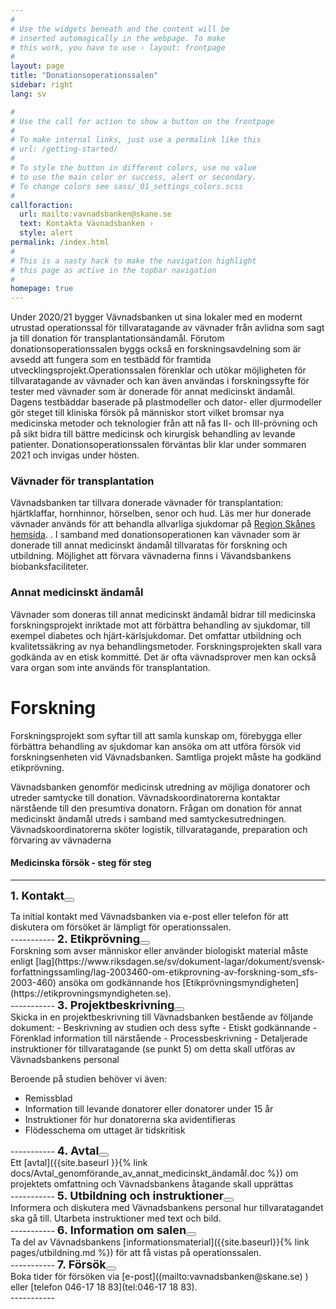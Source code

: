 ```yaml
---
#
# Use the widgets beneath and the content will be
# inserted automagically in the webpage. To make
# this work, you have to use › layout: frontpage
#
layout: page
title: "Donationsoperationssalen"
sidebar: right
lang: sv

#
# Use the call for action to show a button on the frontpage
#
# To make internal links, just use a permalink like this
# url: /getting-started/
#
# To style the button in different colors, use no value
# to use the main color or success, alert or secondary.
# To change colors see sass/_01_settings_colors.scss
#
callforaction:
  url: mailto:vavnadsbanken@skane.se
  text: Kontakta Vävnadsbanken ›
  style: alert
permalink: /index.html
#
# This is a nasty hack to make the navigation highlight
# this page as active in the topbar navigation
#
homepage: true
---
```

Under 2020/21 bygger Vävnadsbanken ut sina lokaler med en modernt utrustad operationssal för tillvaratagande av vävnader från avlidna som sagt ja till donation för transplantationsändamål. Förutom donationsoperationssalen byggs också en forskningsavdelning som är avsedd att fungera som en testbädd för framtida utvecklingsprojekt.Operationssalen förenklar och utökar möjligheten för tillvaratagande av vävnader och kan även användas i forskningssyfte för tester med vävnader som är donerade för annat medicinskt ändamål. Dagens testbäddar baserade på plastmodeller och dator- eller djurmodeller gör steget till kliniska försök på människor stort vilket bromsar nya medicinska metoder och teknologier från att nå fas II- och III-prövning och på sikt bidra till bättre medicinsk och kirurgisk behandling av levande patienter. Donationsoperationssalen förväntas blir klar under sommaren 2021 och invigas under hösten.

### Vävnader för transplantation
Vävnadsbanken tar tillvara donerade vävnader för transplantation: hjärtklaffar, hornhinnor, hörselben, senor och hud. Läs mer hur donerade vävnader används för att behandla allvarliga sjukdomar på  [Region Skånes hemsida](https://vard.skane.se/skanes-universitetssjukhus-sus/om-oss/profilomraden/vavnadsbanken/). .  I samband med donationsoperationen kan vävnader som är donerade till annat medicinskt ändamål tillvaratas för forskning och utbildning. Möjlighet att förvara vävnaderna finns i Vävandsbankens biobanksfaciliteter.

### Annat medicinskt ändamål
Vävnader som doneras till annat medicinskt ändamål bidrar till medicinska forskningsprojekt inriktade mot att förbättra behandling av sjukdomar, till exempel diabetes och hjärt-kärlsjukdomar. Det omfattar utbildning och kvalitetssäkring av nya behandlingsmetoder. Forskningsprojekten skall vara godkända av en etisk kommitté. Det är ofta vävnadsprover men kan också vara organ som inte används för transplantation.

# Forskning
Forskningsprojekt som syftar till att samla kunskap om, förebygga eller förbättra behandling av sjukdomar kan ansöka om att utföra försök vid forskningsenheten vid Vävnadsbanken. Samtliga projekt måste ha godkänd etikprövning.

Vävnadsbanken genomför medicinsk utredning av möjliga donatorer och utreder samtycke till donation. Vävnadskoordinatorerna kontaktar närstående till den presumtiva donatorn. Frågan om donation för annat medicinskt ändamål utreds i samband med samtyckesutredningen. Vävnadskoordinatorerna sköter logistik, tillvaratagande, preparation och förvaring av vävnaderna

#### Medicinska försök - steg för steg 

-----------
<span style="font-weight: bold;font-size:18px;">1. Kontakt</span><button type="button" class="btn btn-primary btn-circle" id="steg1"><i class="fa fa-plus"></i></button>
<div class="content" id="steg1data" markdown="1">              
Ta initial kontakt med Vävnadsbanken via e-post eller telefon för att diskutera om försöket är lämpligt för operationssalen.  
</div>
-----------
<span style="font-weight: bold;font-size:18px;">2. Etikprövning</span><button type="button" class="btn btn-primary btn-circle" id="steg2"><i class="fa fa-plus"></i></button>
<div class="content" id="steg2data" markdown="1">              
Forskning som avser människor eller använder biologiskt material måste enligt [lag](https://www.riksdagen.se/sv/dokument-lagar/dokument/svensk-forfattningssamling/lag-2003460-om-etikprovning-av-forskning-som_sfs-2003-460) ansöka om godkännande hos [Etikprövningsmyndigheten](https://etikprovningsmyndigheten.se). 
</div>
-----------     
<span style="font-weight: bold;font-size:18px;">3. Projektbeskrivning</span><button type="button" class="btn btn-primary btn-circle" id="steg3"><i class="fa fa-plus"></i></button>
<div class="content" id="steg3data" markdown="1">          
Skicka in en projektbeskrivning till Vävnadsbanken bestående av följande dokument:
-	Beskrivning av studien och dess syfte
-	Etiskt godkännande
-	Förenklad information till närstående
-	Processbeskrivning
-	Detaljerade instruktioner för tillvaratagande (se punkt 5) om detta skall utföras av Vävnadsbankens personal


Beroende på studien behöver vi även:
- Remissblad
- Information till levande donatorer eller donatorer under 15 år
- Instruktioner för hur donatorerna ska avidentifieras
- Flödesschema om uttaget är tidskritisk
</div>
-----------
<span style="font-weight: bold;font-size:18px;">4. Avtal</span><button type="button" class="btn btn-primary btn-circle" id="steg4"><i class="fa fa-plus"></i></button>
<div class="content" id="steg4data" markdown="1">              
Ett [avtal]({{site.baseurl }}{% link docs/Avtal_genomförande_av_annat_medicinskt_ändamål.doc %}) om projektets omfattning och Vävnadsbankens åtagande skall upprättas
</div>
-----------
<span style="font-weight: bold;font-size:18px;">5. Utbildning och instruktioner</span><button type="button" class="btn btn-primary btn-circle" id="steg5"><i class="fa fa-plus"></i></button>
<div class="content" id="steg5data" markdown="1">              
Informera och diskutera med Vävnadsbankens personal hur tillvaratagandet ska gå till. Utarbeta instruktioner med text och bild.
</div>
-----------
<span style="font-weight: bold;font-size:18px;"> 6. Information om salen</span><button type="button" class="btn btn-primary btn-circle" id="steg6"><i class="fa fa-plus"></i></button>
<div class="content" id="steg6data" markdown="1">              
Ta del av Vävnadsbankens [informationsmaterial]({{site.baseurl}}{% link pages/utbildning.md %}) för att få vistas på operationssalen.
</div>
-----------
<span style="font-weight: bold;font-size:18px;">7. Försök</span><button type="button" class="btn btn-primary btn-circle" id="steg7"><i class="fa fa-plus"></i></button>
<div class="content" id="steg7data" markdown="1">              
Boka tider för försöken via [e-post]((mailto:vavnadsbanken@skane.se) ) eller [telefon 046-17 18 83](tel:046-17 18 83). 
</div>
-----------